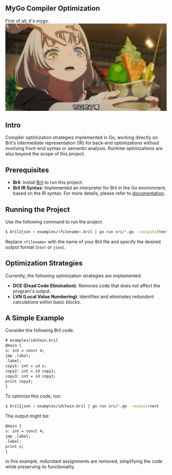 MyGo Compiler Optimization
---

First of all, it's mygo.
![](images/its_my_go.png)

## Intro

Compiler optimization strategies implemented in Go, working directly on Bril's intermediate representation (IR) for back-end optimizations without involving front-end syntax or semantic analysis. Runtime optimizations are also beyond the scope of this project.

## Prerequisites
- **Bril**: Install [Bril](https://github.com/sampsyo/bril) to run this project.
- **Bril IR Syntax**: Implemented an interpreter for Bril in the Go environment, based on the IR syntax. For more details, please refer to [documentation](https://capra.cs.cornell.edu/bril/lang/syntax.html).

## Running the Project

Use the following command to run the project.

```sh
$ bril2json < examples/<filename>.bril | go run src/*.go --output=[text|json]
```

Replace `<filename>` with the name of your Bril file and specify the desired output format (`text` or `json`).

## Optimization Strategies

Currently, the following optimization strategies are implemented:
- **DCE (Dead Code Elimination)**: Removes code that does not affect the program's output.
- **LVN (Local Value Numbering)**: Identifies and eliminates redundant calculations within basic blocks.

## A Simple Example

Consider the following Bril code:

```=
# examples/idchain.bril
@main {
x: int = const 4;
jmp .label;
.label:
copy1: int = id x;
copy2: int = id copy1;
copy3: int = id copy2;
print copy3;
}
```

To optimize this code, run:

```sh
$ bril2json < examples/idchain.bril | go run src/*.go --output=text
```

The output might be:

```=
@main {
x: int = const 4;
jmp .label;
.label:
print x;
}
```

In this example, redundant assignments are removed, simplifying the code while preserving its functionality.
